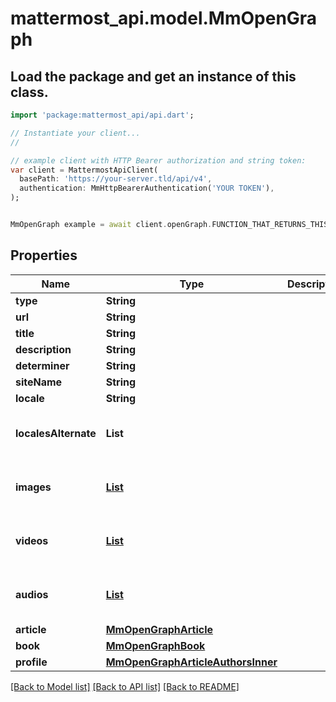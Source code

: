 # mattermost_api.model.MmOpenGraph

## Load the package and get an instance of this class.
```dart
import 'package:mattermost_api/api.dart';

// Instantiate your client...
//

// example client with HTTP Bearer authorization and string token:
var client = MattermostApiClient(
  basePath: 'https://your-server.tld/api/v4',
  authentication: MmHttpBearerAuthentication('YOUR TOKEN'),
);


MmOpenGraph example = await client.openGraph.FUNCTION_THAT_RETURNS_THIS_CLASS();

```

## Properties
Name | Type | Description | Notes
------------ | ------------- | ------------- | -------------
**type** | **String** |  | [optional] 
**url** | **String** |  | [optional] 
**title** | **String** |  | [optional] 
**description** | **String** |  | [optional] 
**determiner** | **String** |  | [optional] 
**siteName** | **String** |  | [optional] 
**locale** | **String** |  | [optional] 
**localesAlternate** | **List<String>** |  | [optional] [default to const []]
**images** | [**List<MmOpenGraphImagesInner>**](MmOpenGraphImagesInner.md) |  | [optional] [default to const []]
**videos** | [**List<MmOpenGraphVideosInner>**](MmOpenGraphVideosInner.md) |  | [optional] [default to const []]
**audios** | [**List<MmOpenGraphAudiosInner>**](MmOpenGraphAudiosInner.md) |  | [optional] [default to const []]
**article** | [**MmOpenGraphArticle**](MmOpenGraphArticle.md) |  | [optional] 
**book** | [**MmOpenGraphBook**](MmOpenGraphBook.md) |  | [optional] 
**profile** | [**MmOpenGraphArticleAuthorsInner**](MmOpenGraphArticleAuthorsInner.md) |  | [optional] 

[[Back to Model list]](../GENERATED_README.md#documentation-for-models) [[Back to API list]](../GENERATED_README.md#documentation-for-api-endpoints) [[Back to README]](../GENERATED_README.md)


